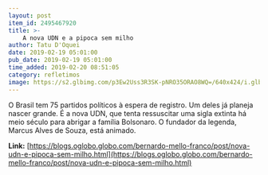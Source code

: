 ```yaml
---
layout: post
item_id: 2495467920
title: >-
    A nova UDN e a pipoca sem milho
author: Tatu D'Oquei
date: 2019-02-19 05:01:00
pub_date: 2019-02-19 05:01:00
time_added: 2019-02-20 08:51:05
category: refletimos
image: https://s2.glbimg.com/p3Ew2Uss3R3SK-pNRO35ORAO8WQ=/640x424/i.glbimg.com/og/ig/infoglobo1/f/original/2019/01/10/80273875_bsb_-_brasilia_-_brasil_-_12-12-2018_-_pa_-_entrevista_coletiva_no_ccbb_onde_esta_monta.jpg
---
```


O Brasil tem 75 partidos políticos à espera de registro. Um deles já planeja nascer grande. É a nova UDN, que tenta ressuscitar uma sigla extinta há meio século para abrigar a família Bolsonaro. O fundador da legenda, Marcus Alves de Souza, está animado.

**Link:** [https://blogs.oglobo.globo.com/bernardo-mello-franco/post/nova-udn-e-pipoca-sem-milho.html](https://blogs.oglobo.globo.com/bernardo-mello-franco/post/nova-udn-e-pipoca-sem-milho.html)

